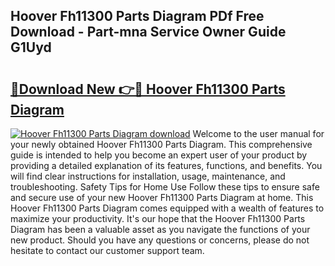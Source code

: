## Hoover Fh11300 Parts Diagram PDf Free Download - Part-mna Service Owner Guide G1Uyd

# <h2><a href="http://dfjl27.blite.top/?on=Hoover+Fh11300+Parts+Diagram">🔗Download New 👉🔴 Hoover Fh11300 Parts Diagram</a></h2>

[![Hoover Fh11300 Parts Diagram download](https://i.imgur.com/lujVjoI.png)](http://dfjl27.blite.top/?on=Hoover+Fh11300+Parts+Diagram)
Welcome to the user manual for your newly obtained Hoover Fh11300 Parts Diagram. This comprehensive guide is intended to help you become an expert user of your product by providing a detailed explanation of its features, functions, and benefits. You will find clear instructions for installation, usage, maintenance, and troubleshooting. Safety Tips for Home Use Follow these tips to ensure safe and secure use of your new Hoover Fh11300 Parts Diagram at home. This Hoover Fh11300 Parts Diagram comes equipped with a wealth of features to maximize your productivity. It's our hope that the Hoover Fh11300 Parts Diagram has been a valuable asset as you navigate the functions of your new product. Should you have any questions or concerns, please do not hesitate to contact our customer support team.
